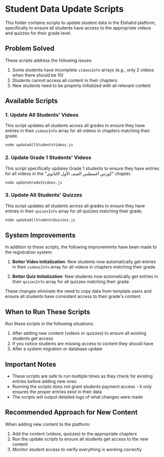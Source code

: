 # Student Data Update Scripts

This folder contains scripts to update student data in the Elshahd platform, specifically to ensure all students have access to the appropriate videos and quizzes for their grade level.

## Problem Solved

These scripts address the following issues:
1. Some students have incomplete `videosInfo` arrays (e.g., only 2 videos when there should be 10)
2. Students cannot access all content in their chapters
3. New students need to be properly initialized with all relevant content

## Available Scripts

### 1. Update All Students' Videos

This script updates all students across all grades to ensure they have entries in their `videosInfo` array for all videos in chapters matching their grade.

```bash
node updateAllStudentsVideos.js
```

### 2. Update Grade 1 Students' Videos

This script specifically updates Grade 1 students to ensure they have entries for all videos in the "كورس أغسطس الصف الأول االثانوي" chapter.

```bash
node updateGrade1Videos.js
```

### 3. Update All Students' Quizzes

This script updates all students across all grades to ensure they have entries in their `quizesInfo` array for all quizzes matching their grade.

```bash
node updateAllStudentsQuizzes.js
```

## System Improvements

In addition to these scripts, the following improvements have been made to the registration system:

1. **Better Video Initialization**: New students now automatically get entries in their `videosInfo` array for all videos in chapters matching their grade.

2. **Better Quiz Initialization**: New students now automatically get entries in their `quizesInfo` array for all quizzes matching their grade.

These changes eliminate the need to copy data from template users and ensure all students have consistent access to their grade's content.

## When to Run These Scripts

Run these scripts in the following situations:

1. After adding new content (videos or quizzes) to ensure all existing students get access
2. If you notice students are missing access to content they should have
3. After a system migration or database update

## Important Notes

- These scripts are safe to run multiple times as they check for existing entries before adding new ones
- Running the scripts does not grant students payment access - it only ensures the proper entries exist in their data
- The scripts will output detailed logs of what changes were made

## Recommended Approach for New Content

When adding new content to the platform:

1. Add the content (videos, quizzes) to the appropriate chapters
2. Run the update scripts to ensure all students get access to the new content
3. Monitor student access to verify everything is working correctly
